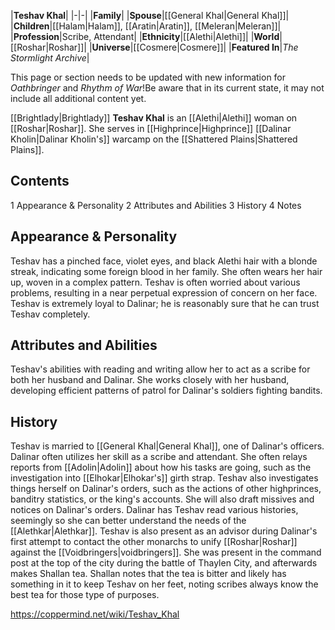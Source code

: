 |**Teshav Khal**|
|-|-|
|**Family**|
|**Spouse**|[[General Khal\|General Khal]]|
|**Children**|[[Halam\|Halam]], [[Aratin\|Aratin]], [[Meleran\|Meleran]]|
|**Profession**|Scribe, Attendant|
|**Ethnicity**|[[Alethi\|Alethi]]|
|**World**|[[Roshar\|Roshar]]|
|**Universe**|[[Cosmere\|Cosmere]]|
|**Featured In**|*The Stormlight Archive*|

This page or section needs to be updated with new information for *Oathbringer* and *Rhythm of War*!Be aware that in its current state, it may not include all additional content yet.

[[Brightlady\|Brightlady]] **Teshav Khal** is an [[Alethi\|Alethi]] woman on [[Roshar\|Roshar]]. She serves in [[Highprince\|Highprince]] [[Dalinar Kholin\|Dalinar Kholin's]] warcamp on the [[Shattered Plains\|Shattered Plains]].

## Contents

1 Appearance & Personality
2 Attributes and Abilities
3 History
4 Notes


## Appearance & Personality
Teshav has a pinched face, violet eyes, and black Alethi hair with a blonde streak, indicating some foreign blood in her family. She often wears her hair up, woven in a complex pattern.
Teshav is often worried about various problems, resulting in a near perpetual expression of concern on her face. Teshav is extremely loyal to Dalinar; he is reasonably sure that he can trust Teshav completely.

## Attributes and Abilities
Teshav's abilities with reading and writing allow her to act as a scribe for both her husband and Dalinar. She works closely with her husband, developing efficient patterns of patrol for Dalinar's soldiers fighting bandits.

## History
Teshav is married to [[General Khal\|General Khal]], one of Dalinar's officers. Dalinar often utilizes her skill as a scribe and attendant. She often relays reports from [[Adolin\|Adolin]] about how his tasks are going, such as the investigation into [[Elhokar\|Elhokar's]] girth strap.
Teshav also investigates things herself on Dalinar's orders, such as the actions of other highprinces, banditry statistics, or the king's accounts. She will also draft missives and notices on Dalinar's orders.
Dalinar has Teshav read various histories, seemingly so she can better understand the needs of the [[Alethkar\|Alethkar]].
Teshav is also present as an advisor during Dalinar's first attempt to contact the other monarchs to unify [[Roshar\|Roshar]] against the [[Voidbringers\|voidbringers]].
She was present in the command post at the top of the city during the battle of Thaylen City, and afterwards makes Shallan tea. Shallan notes that the tea is bitter and likely has something in it to keep Teshav on her feet, noting scribes always know the best tea for those type of purposes. 



https://coppermind.net/wiki/Teshav_Khal